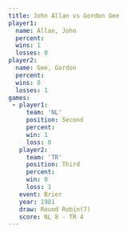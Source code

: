```yaml
---
title: John Allan vs Gordon Gee
player1:           
  name: Allan, John
  percent:         
  wins: 1          
  losses: 0        
player2:           
  name: Gee, Gordon
  percent:         
  wins: 0          
  losses: 1        
games:
 - player1:          
     team: 'NL'      
     position: Second
     percent:        
     win: 1          
     loss: 0         
   player2:         
     team: 'TR'     
     position: Third
     percent:       
     win: 0         
     loss: 1        
   event: Brier        
   year: 1981          
   draw: Round Robin(7)
   score: NL 8 - TR 4  
---
```

